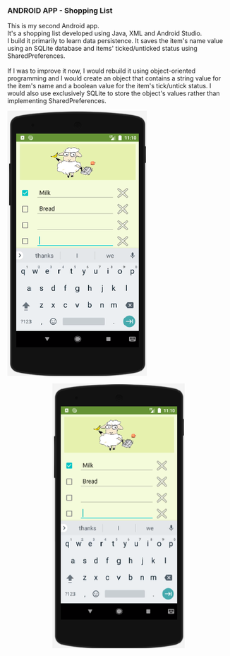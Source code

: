 
### ANDROID APP - Shopping List
This is my second Android app. <br/>
It's a shopping list developed using Java, XML and Android Studio.<br/>
I build it primarily to learn data persistence. It saves the item's name value using an SQLite database and items' ticked/unticked status using SharedPreferences.
<br/>
<br/>
If I was to improve it now, I would rebuild it using object-oriented programming and I would create an object that contains a string value for the item's name and a boolean value for the item's tick/untick status. I would also use exclusively SQLite to store the object's values rather than implementing SharedPreferences.

![mobile app](shoppinglist_black.bmp)

<p align="center">
 <img src="shoppinglist_black.bmp" width="300" height="600">

</p>

